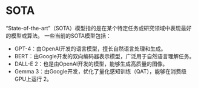# SOTA
“State-of-the-art”（SOTA）模型指的是在某个特定任务或研究领域中表现最好的模型或算法。
一些当前的SOTA模型包括：
* GPT-4：由OpenAI开发的语言模型，擅长自然语言处理和生成。
* BERT：由Google开发的双向编码器表示模型，广泛用于自然语言理解任务。
* DALL-E 2：也是由OpenAI开发的模型，能够生成高质量的图像。
* Gemma 3：由Google开发，优化了量化感知训练（QAT），能够在消费级GPU上运行 2。